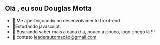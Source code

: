 
   ##   Olá , eu sou Douglas Motta
- 🔭 Me aperfeiçoando no desenvolvimento front-end .
- 🌱Estudando javascript.
- 👯 Buscando saber mais a cada dia, pouco a pouco, logo chego lá !!!
- 🤔 contato leaderautomação@gmail.com

